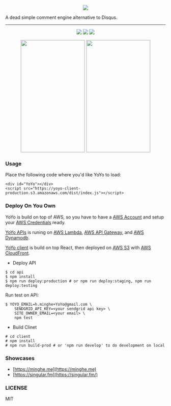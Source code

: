 <p align="center">
  <img src="https://github.com/metrue/YoYo/raw/master/YoYo.png"/>
</p>

A dead simple comment engine alternative to Disqus.

---

<p align="center">
  <img src="https://circleci.com/gh/metrue/YoYo.svg?&style=shield&circle-token=964ea66301703e4612ad72ec839ba2d4fa2f98b4"/>
  <img src="https://codecov.io/github/metrue/YoYo/coverage.svg?branch=master"/>
  <img src="https://img.shields.io/badge/License-MIT-yellow.svg"/>
</p>
<p align="center">
  <img src="https://github.com/metrue/YoYo/raw/master/screenshot.png" width='200' height='352' style="border: solid lightgrey 1px;"/>
  <img src="https://github.com/metrue/YoYo/raw/master/screenshot-zh.png" width='200' height='352' style="border: solid lightgrey 1px;"/>
</p>

### Usage

Place the following code where you'd like YoYo to load:

```
<div id="YoYo"></div>
<script src="https://yoyo-client-production.s3.amazonaws.com/dist/index.js"></script>
```

### Deploy On You Own

YoYo is build on top of AWS, so you have to have a [AWS Account](https://console.aws.amazon.com/console/home?region=us-east-1) and setup your [AWS Credentials](https://docs.aws.amazon.com/cli/latest/userguide/cli-config-files.html) ready.

[YoYo APIs](https://github.com/metrue/YoYo/tree/master/api) is runing on [AWS Lambda](https://console.aws.amazon.com/lambda/home?region=us-east-1), [AWS API Gateway](https://console.aws.amazon.com/apigateway/home?region=us-east-1), and [AWS Dynamodb](https://console.aws.amazon.com/dynamodb/home?region=us-east-1).

[YoYo client](https://github.com/metrue/YoYo/tree/master/client) is build on top React, then deployed on [AWS S3](https://s3.console.aws.amazon.com/s3/home?region=us-east-1) with [AWS CloudFront](https://console.aws.amazon.com/cloudfront/home?region=us-east-1).

* Deploy API

```
$ cd api
$ npm install
$ npm run deploy:production # or npm run deploy:staging, npm run deploy:testing
```

Run test on API:
```
$ YOYO_EMAIL=h.minghe+YoYo@gmail.com \
    SENDGRID_API_KEY=<your sendgrid api key> \
    SITE_OWNER_EMAIL=<your email> \
    npm test
```

* Build Clinet

```
# cd client
# npm install
# npm run build-prod # or 'npm run develop' to do development on local
```

### Showcases

* [https://minghe.me](https://minghe.me)
* [https://singular.fm](https://singular.fm/)

### LICENSE

MIT
